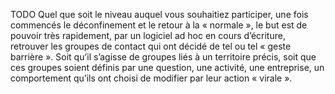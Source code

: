 TODO Quel que soit le niveau auquel vous souhaitiez participer, une fois commencés le déconfinement et le retour à la « normale », le but est de pouvoir très rapidement, par un logiciel ad hoc en cours d’écriture, retrouver les groupes de contact qui ont décidé de tel ou tel 
« geste barrière ». Soit qu’il s’agisse de groupes liés à un territoire précis, soit que ces groupes soient définis par une question, une activité, une entreprise, un comportement qu’ils ont choisi de modifier par leur action « virale ». 
